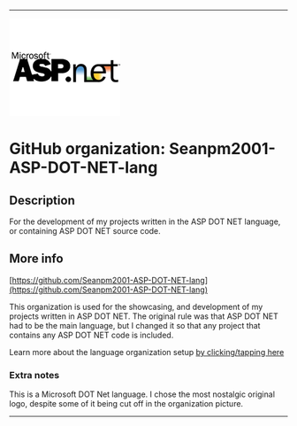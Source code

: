
***

![MS_ASPDOTNET.png failed to load. The file may be missing or corrupt. Check the file path for errors first.](/AdditionalInfo/1/Seanpm2001-ASP-DOT-NET-lang/MS_ASPDOTNET.png)

# GitHub organization: Seanpm2001-ASP-DOT-NET-lang

## Description

For the development of my projects written in the ASP DOT NET language, or containing ASP DOT NET source code.

## More info

[https://github.com/Seanpm2001-ASP-DOT-NET-lang](https://github.com/Seanpm2001-ASP-DOT-NET-lang)

This organization is used for the showcasing, and development of my projects written in ASP DOT NET. The original rule was that ASP DOT NET had to be the main language, but I changed it so that any project that contains any ASP DOT NET code is included.

Learn more about the language organization setup [by clicking/tapping here](/AdditionalInfo/LanguageOrgs/README.md)

### Extra notes

This is a Microsoft DOT Net language. I chose the most nostalgic original logo, despite some of it being cut off in the organization picture.

***
